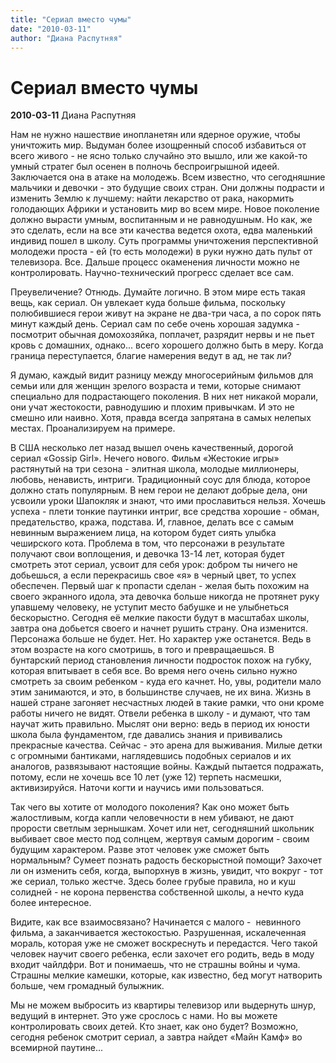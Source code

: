 ```yaml
---
title: "Сериал вместо чумы"
date: "2010-03-11"
author: "Диана Распутняя"
---
```


# Сериал вместо чумы

**2010-03-11** Диана Распутняя

Нам не нужно нашествие инопланетян или ядерное оружие, чтобы уничтожить мир. Выдуман более изощренный способ избавиться от всего живого - не ясно только случайно это вышло, или же какой-то умный стратег был осенен в полночь беспроигрышной идеей. Заключается она в атаке на молодежь. Всем известно, что сегодняшние мальчики и девочки - это будущие своих стран. Они должны подрасти и изменить Землю к лучшему: найти лекарство от рака, накормить голодающих Африки и установить мир во всем мире. Новое поколение должно вырасти умным, воспитанным и не равнодушным. Но как, же это сделать, если на все эти качества ведется охота, едва маленький индивид пошел в школу. Суть программы уничтожения перспективной молодежи проста - ей (то есть молодежи) в руки нужно дать пульт от телевизора. Все. Дальше процесс окаменения личности можно не контролировать. Научно-технический прогресс сделает все сам.

Преувеличение? Отнюдь. Думайте логично. В этом мире есть такая вещь, как сериал. Он увлекает куда больше фильма, поскольку полюбившиеся герои живут на экране не два-три часа, а по сорок пять минут каждый день. Сериал сам по себе очень хорошая задумка - посмотрит обычная домохозяйка, поплачет, разрядит нервы и не пьет кровь с домашних, однако... всего хорошего должно быть в меру. Когда граница переступается, благие намерения ведут в ад, не так ли?

Я думаю, каждый видит разницу между многосерийным фильмов для семьи или для женщин зрелого возраста и теми, которые снимают специально для подрастающего поколения. В них нет никакой морали, они учат жестокости, равнодушию и плохим привычкам. И это не смешно или наивно. Хотя, правда всегда запрятана в самых нелепых местах. Проанализируем на примере.

В США несколько лет назад вышел очень качественный, дорогой сериал «Gossip Girl». Нечего нового. Фильм «Жестокие игры» растянутый на три сезона - элитная школа, молодые миллионеры, любовь, ненависть, интриги. Традиционный соус для блюда, которое должно стать популярным. В нем герои не делают добрые дела, они усвоили уроки Шапокляк и знают, что ими прославиться нельзя. Хочешь успеха - плети тонкие паутинки интриг, все средства хорошие - обман, предательство, кража, подстава. И, главное, делать все с самым невинным выражением лица, на котором будет сиять улыбка чеширского кота. Проблема в том, что персонажи в результате получают свои воплощения, и девочка 13-14 лет, которая будет смотреть этот сериал, усвоит для себя урок: добром ты ничего не добьешься, а если перекрасишь свое «я» в черный цвет, то успех обеспечен. Первый шаг к пропасти сделан - желая быть похожим на своего экранного идола, эта девочка больше никогда не протянет руку упавшему человеку, не уступит место бабушке и не улыбнеться бескорыстно. Сегодня её мелкие пакости будут в масштабах школы, завтра она добьется своего и начнет рушить страну. Она изменится. Персонажа больше не будет. Нет. Но характер уже останется. Ведь в этом возрасте на кого смотришь, в того и превращаешься. В бунтарский период становления личности подросток похож на губку, которая впитывает в себя все. Во время него очень сильно нужно смотреть за своим ребенком - куда его качнет. Но, увы, родители мало этим занимаются, и это, в большинстве случаев, не их вина. Жизнь в нашей стране загоняет несчастных людей в такие рамки, что они кроме работы ничего не видят. Отвели ребенка в школу - и думают, что там научат жить правильно. Мыслят они верно: ведь в период их юности школа была фундаментом, где давались знания и прививались прекрасные качества. Сейчас - это арена для выживания. Милые детки с огромными бантиками, наглядевшись подобных сериалов и их аналогов, развязывают настоящие войны. Каждый пытается подражать, потому, если не хочешь все 10 лет (уже 12) терпеть насмешки, активизируйся. Наточи когти и научись ими пользоваться.

Так чего вы хотите от молодого поколения? Как оно может быть жалостливым, когда капли человечности в нем убивают, не дают прорости светлым зернышкам. Хочет или нет, сегодняшний школьник выбивает свое место под солнцем, жертвуя самым дорогим - своим будущим характером. Разве этот человек уже сможет быть нормальным? Сумеет познать радость бескорыстной помощи? Захочет ли он изменить себя, когда, выпорхнув в жизнь, увидит, что вокруг - тот же сериал, только жестче. Здесь более грубые правила, но и куш солидней - не корона первенства собственной школы, а нечто куда более интересное.

Видите, как все взаимосвязано? Начинается с малого -  невинного фильма, а заканчивается жестокостью. Разрушенная, искалеченная мораль, которая уже не сможет воскреснуть и передастся. Чего такой человек научит своего ребенка, если захочет его родить, ведь в моду входит чайлдфри. Вот и понимаешь, что не страшны войны и чума. Страшны мелкие камешки, которые, как известно, бед могут натворить больше, чем громадный булыжник.

Мы не можем выбросить из квартиры телевизор или выдернуть шнур, ведущий в интернет. Это уже срослось с нами. Но вы можете контролировать своих детей. Кто знает, как оно будет? Возможно, сегодня ребенок смотрит сериал, а завтра найдет «Майн Камф» во всемирной паутине...